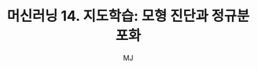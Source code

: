 ---
layout: post
title: "머신러닝 14. 지도학습: 모형 진단과 정규분포화"
author: "MJ"
categories: [science, statistical_method]
tags: [statistics, machinelearning, multicampus, bigdata_analysis_edu, GNT]
image: 
---